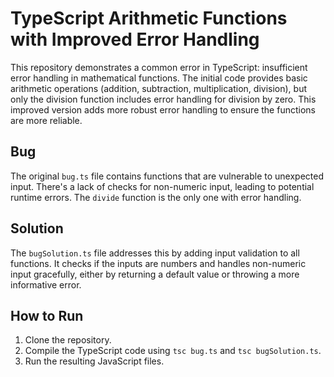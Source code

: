 # TypeScript Arithmetic Functions with Improved Error Handling

This repository demonstrates a common error in TypeScript: insufficient error handling in mathematical functions. The initial code provides basic arithmetic operations (addition, subtraction, multiplication, division), but only the division function includes error handling for division by zero.  This improved version adds more robust error handling to ensure the functions are more reliable.

## Bug
The original `bug.ts` file contains functions that are vulnerable to unexpected input.  There's a lack of checks for non-numeric input, leading to potential runtime errors.  The `divide` function is the only one with error handling. 

## Solution
The `bugSolution.ts` file addresses this by adding input validation to all functions.  It checks if the inputs are numbers and handles non-numeric input gracefully, either by returning a default value or throwing a more informative error.

## How to Run

1. Clone the repository.
2. Compile the TypeScript code using `tsc bug.ts` and `tsc bugSolution.ts`.
3. Run the resulting JavaScript files.